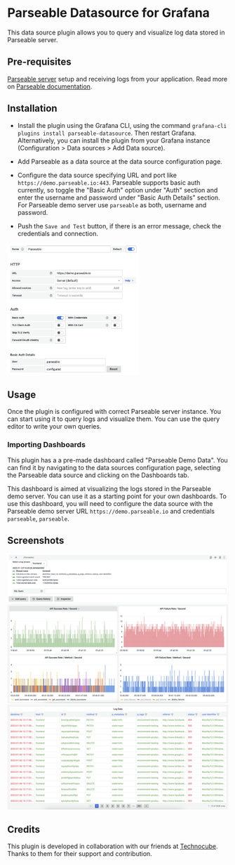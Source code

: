 # Parseable Datasource for Grafana

This data source plugin allows you to query and visualize log data stored in Parseable server.

## Pre-requisites

[Parseable server](https://github.com/parseablehq/parseable) setup and receiving logs from your application. Read more on [Parseable documentation](https://www.parseable.io/docs/quick-start).

## Installation

- Install the plugin using the Grafana CLI, using the command `grafana-cli plugins install parseable-datasource`. Then restart Grafana. Alternatively, you can install the plugin from your Grafana instance (Configuration > Data sources > Add Data source).

- Add Parseable as a data source at the data source configuration page.

- Configure the data source specifying URL and port like `https://demo.parseable.io:443`. Parseable supports basic auth currently, so toggle the "Basic Auth" option under "Auth" section and enter the username and password under "Basic Auth Details" section. For Parseable demo server use `parseable` as both, username and password.

- Push the `Save and Test` button, if there is an error message, check the credentials and connection.

<img src="https://github.com/parseablehq/parseable-datasource/blob/main/src/img/configuration.png?raw=true" width="300" height="300">

## Usage

Once the plugin is configured with correct Parseable server instance. You can start using it to query logs and visualize them. You can use the query editor to write your own queries.

### Importing Dashboards

This plugin has a a pre-made dashboard called "Parseable Demo Data". You can find it by navigating to the data sources configuration page, selecting the Parseable data source and clicking on the Dashboards tab.

This dashboard is aimed at visualizing the logs stored in the Parseable demo server. You can use it as a starting point for your own dashboards. To use this dashboard, you will need to configure the data source with the Parseable demo server URL `https://demo.parseable.io` and credentials `parseable`, `parseable`.

## Screenshots

![query editor](https://github.com/parseablehq/parseable-datasource/blob/main/src/img/query-editor.png?raw=true)
![log dashboard](https://github.com/parseablehq/parseable-datasource/blob/main/src/img/log-visualisation.png?raw=true)
![log text view](https://github.com/parseablehq/parseable-datasource/blob/main/src/img/log-view-text.png?raw=true)

## Credits

This plugin is developed in collaboration with our friends at [Technocube](https://www.technocube.co/). Thanks to them for their support and contribution.
